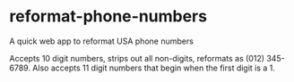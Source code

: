 # reformat-phone-numbers
A quick web app to reformat USA phone numbers

Accepts 10 digit numbers, strips out all non-digits, reformats as (012) 345-6789. Also accepts 11 digit numbers that begin when the first digit is a 1.
